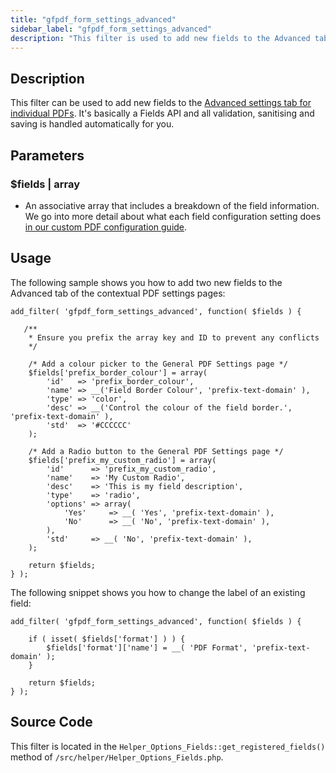 ```yaml
---
title: "gfpdf_form_settings_advanced"
sidebar_label: "gfpdf_form_settings_advanced"
description: "This filter is used to add new fields to the Advanced tab of the contextual PDF form settings."
---
```


## Description 

This filter can be used to add new fields to the [Advanced settings tab for individual PDFs](user-setup-pdf.md#advanced-tab). It's basically a Fields API and all validation, sanitising and saving is handled automatically for you.

## Parameters 

### $fields | array
*  An associative array that includes a breakdown of the field information. We go into more detail about what each field configuration setting does [in our custom PDF configuration guide](developer-template-configuration-and-image.md#custom-fields).

## Usage 

The following sample shows you how to add two new fields to the Advanced tab of the contextual PDF settings pages:

```
add_filter( 'gfpdf_form_settings_advanced', function( $fields ) {

   /**
    * Ensure you prefix the array key and ID to prevent any conflicts
    */

    /* Add a colour picker to the General PDF Settings page */
    $fields['prefix_border_colour'] = array(
        'id'   => 'prefix_border_colour',
        'name' => __('Field Border Colour', 'prefix-text-domain' ),
        'type' => 'color',
        'desc' => __('Control the colour of the field border.', 'prefix-text-domain' ),
        'std'  => '#CCCCCC'
    );

    /* Add a Radio button to the General PDF Settings page */
    $fields['prefix_my_custom_radio'] = array(
        'id'      => 'prefix_my_custom_radio',
        'name'    => 'My Custom Radio',
        'desc'    => 'This is my field description',
        'type'    => 'radio',
        'options' => array(
            'Yes'     => __( 'Yes', 'prefix-text-domain' ),
            'No'      => __( 'No', 'prefix-text-domain' ),
        ),
        'std'     => __( 'No', 'prefix-text-domain' ),
    );

	return $fields;
} );

```

The following snippet shows you how to change the label of an existing field:

```
add_filter( 'gfpdf_form_settings_advanced', function( $fields ) {

	if ( isset( $fields['format'] ) ) {
		$fields['format']['name'] = __( 'PDF Format', 'prefix-text-domain' );
	}

	return $fields;
} );
```

## Source Code 

This filter is located in the `Helper_Options_Fields::get_registered_fields()` method of `/src/helper/Helper_Options_Fields.php`.